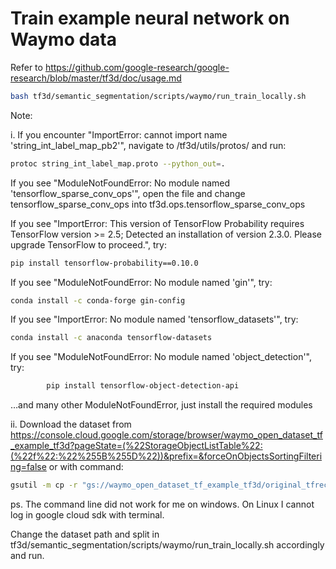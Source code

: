 # Train example neural network on Waymo data
Refer to https://github.com/google-research/google-research/blob/master/tf3d/doc/usage.md
```bash
bash tf3d/semantic_segmentation/scripts/waymo/run_train_locally.sh
```
Note: 
	 
i. If you encounter "ImportError: cannot import name 'string_int_label_map_pb2'", navigate to /tf3d/utils/protos/ and run:
```bash
protoc string_int_label_map.proto --python_out=.
```		
If you see "ModuleNotFoundError: No module named 'tensorflow_sparse_conv_ops'", open the file and change tensorflow_sparse_conv_ops into tf3d.ops.tensorflow_sparse_conv_ops
		
If you see "ImportError: This version of TensorFlow Probability requires TensorFlow version >= 2.5; Detected an installation of version 2.3.0. Please upgrade TensorFlow to proceed.", try:
```bash
pip install tensorflow-probability==0.10.0
```
	
If you see "ModuleNotFoundError: No module named 'gin'", try:
```bash
conda install -c conda-forge gin-config
```
		
If you see "ImportError: No module named 'tensorflow_datasets'", try:
```bash
conda install -c anaconda tensorflow-datasets
```
	           
If you see "ModuleNotFoundError: No module named 'object_detection'", try:
```bash
		pip install tensorflow-object-detection-api
```	
…and many other ModuleNotFoundError, just install the required modules
	
ii. Download the dataset from https://console.cloud.google.com/storage/browser/waymo_open_dataset_tf_example_tf3d?pageState=(%22StorageObjectListTable%22:(%22f%22:%22%255B%255D%22))&prefix=&forceOnObjectsSortingFiltering=false or with command:
```bash
gsutil -m cp -r "gs://waymo_open_dataset_tf_example_tf3d/original_tfrecords/" .
```	
ps. The command line did not work for me on windows. On Linux I cannot log in google cloud sdk with terminal. 
	
Change the dataset path and split in tf3d/semantic_segmentation/scripts/waymo/run_train_locally.sh accordingly and run.

